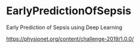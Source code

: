 # EarlyPredictionOfSepsis
Early Prediction of Sepsis using Deep Learning

https://physionet.org/content/challenge-2019/1.0.0/
